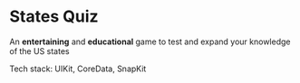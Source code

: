 # States Quiz
An <b>entertaining</b> and <b>educational</b> game to test and expand your knowledge of the US states

Tech stack: UIKit, CoreData, SnapKit
